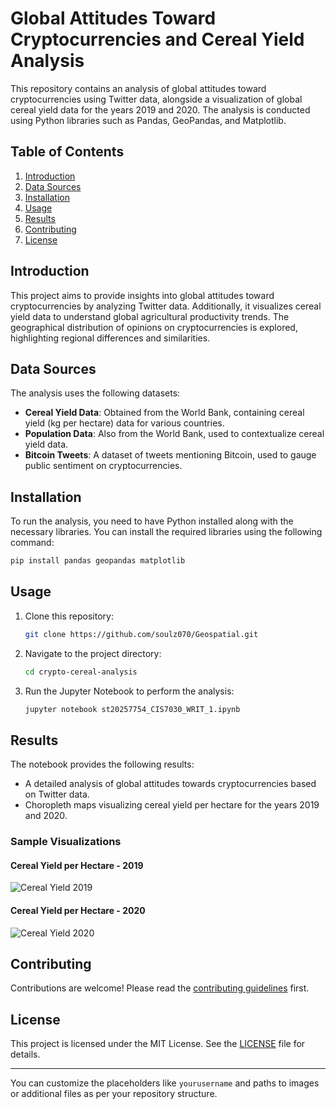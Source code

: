 
# Global Attitudes Toward Cryptocurrencies and Cereal Yield Analysis

This repository contains an analysis of global attitudes toward cryptocurrencies using Twitter data, alongside a visualization of global cereal yield data for the years 2019 and 2020. The analysis is conducted using Python libraries such as Pandas, GeoPandas, and Matplotlib.

## Table of Contents
1. [Introduction](#introduction)
2. [Data Sources](#data-sources)
3. [Installation](#installation)
4. [Usage](#usage)
5. [Results](#results)
6. [Contributing](#contributing)
7. [License](#license)

## Introduction
This project aims to provide insights into global attitudes toward cryptocurrencies by analyzing Twitter data. Additionally, it visualizes cereal yield data to understand global agricultural productivity trends. The geographical distribution of opinions on cryptocurrencies is explored, highlighting regional differences and similarities.

## Data Sources
The analysis uses the following datasets:
- **Cereal Yield Data**: Obtained from the World Bank, containing cereal yield (kg per hectare) data for various countries.
- **Population Data**: Also from the World Bank, used to contextualize cereal yield data.
- **Bitcoin Tweets**: A dataset of tweets mentioning Bitcoin, used to gauge public sentiment on cryptocurrencies.

## Installation
To run the analysis, you need to have Python installed along with the necessary libraries. You can install the required libraries using the following command:
```bash
pip install pandas geopandas matplotlib
```

## Usage
1. Clone this repository:
   ```bash
   git clone https://github.com/soulz070/Geospatial.git
   ```
2. Navigate to the project directory:
   ```bash
   cd crypto-cereal-analysis
   ```
3. Run the Jupyter Notebook to perform the analysis:
   ```bash
   jupyter notebook st20257754_CIS7030_WRIT_1.ipynb
   ```

## Results
The notebook provides the following results:
- A detailed analysis of global attitudes towards cryptocurrencies based on Twitter data.
- Choropleth maps visualizing cereal yield per hectare for the years 2019 and 2020.

### Sample Visualizations
#### Cereal Yield per Hectare - 2019
![Cereal Yield 2019](path/to/2019_cereal_yield_map.png)

#### Cereal Yield per Hectare - 2020
![Cereal Yield 2020](path/to/2020_cereal_yield_map.png)

## Contributing
Contributions are welcome! Please read the [contributing guidelines](CONTRIBUTING.md) first.

## License
This project is licensed under the MIT License. See the [LICENSE](LICENSE) file for details.

---

You can customize the placeholders like `yourusername` and paths to images or additional files as per your repository structure.
